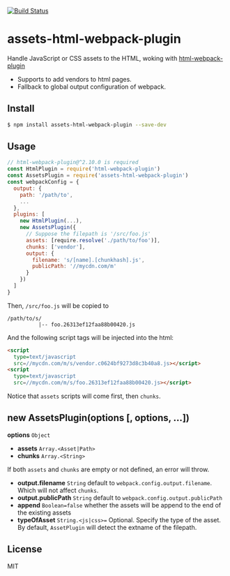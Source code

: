 [![Build Status](https://travis-ci.org/kaelzhang/assets-html-webpack-plugin.svg?branch=master)](https://travis-ci.org/kaelzhang/assets-html-webpack-plugin)
<!-- optional appveyor tst
[![Windows Build Status](https://ci.appveyor.com/api/projects/status/github/kaelzhang/assets-html-webpack-plugin?branch=master&svg=true)](https://ci.appveyor.com/project/kaelzhang/assets-html-webpack-plugin)
-->
<!-- optional npm version
[![NPM version](https://badge.fury.io/js/assets-html-webpack-plugin.svg)](http://badge.fury.io/js/assets-html-webpack-plugin)
-->
<!-- optional npm downloads
[![npm module downloads per month](http://img.shields.io/npm/dm/assets-html-webpack-plugin.svg)](https://www.npmjs.org/package/assets-html-webpack-plugin)
-->
<!-- optional dependency status
[![Dependency Status](https://david-dm.org/kaelzhang/assets-html-webpack-plugin.svg)](https://david-dm.org/kaelzhang/assets-html-webpack-plugin)
-->

# assets-html-webpack-plugin

Handle JavaScript or CSS assets to the HTML, woking with [html-webpack-plugin](https://www.npmjs.com/package/html-webpack-plugin)

- Supports to add vendors to html pages.
- Fallback to global output configuration of webpack.

## Install

```sh
$ npm install assets-html-webpack-plugin --save-dev
```

## Usage

```js
// html-webpack-plugin@^2.10.0 is required
const HtmlPlugin = require('html-webpack-plugin')
const AssetsPlugin = require('assets-html-webpack-plugin')
const webpackConfig = {
  output: {
    path: '/path/to',
    ...
  },
  plugins: [
    new HtmlPlugin(...),
    new AssetsPlugin({
      // Suppose the filepath is '/src/foo.js'
      assets: [require.resolve('./path/to/foo')],
      chunks: ['vendor'],
      output: {
        filename: 's/[name].[chunkhash].js',
        publicPath: '//mycdn.com/m'
      }
    })
  ]
}
```

Then, `/src/foo.js` will be copied to

```
/path/to/s/
          |-- foo.26313ef12faa88b00420.js
```

And the following script tags will be injected into the html:

```html
<script
  type=text/javascript
  src=//mycdn.com/m/s/vendor.c0624bf9273d8c3b40a8.js></script>
<script
  type=text/javascript
  src=//mycdn.com/m/s/foo.26313ef12faa88b00420.js></script>
```

Notice that `assets` scripts will come first, then `chunks`.

## new AssetsPlugin(options [, options, ...])

**options** `Object`

- **assets** `Array.<Asset|Path>`
- **chunks** `Array.<String>`

If both `assets` and `chunks` are empty or not defined, an error will throw.   

- **output.filename** `String` default to `webpack.config.output.filename`. Which will not affect `chunks`.
- **output.publicPath** `String` default to `webpack.config.output.publicPath`
- **append** `Boolean=false` whether the assets will be append to the end of the existing assets
- **typeOfAsset** `String.<js|css>=` Optional. Specify the type of the asset. By default, `AssetPlugin` will detect the extname of the filepath.


## License

MIT
